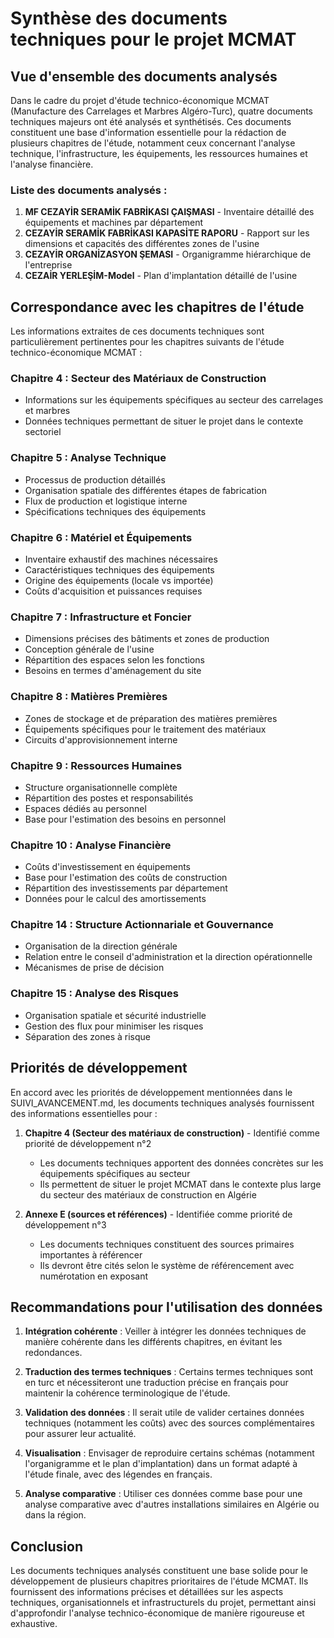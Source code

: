 # Synthèse des documents techniques pour le projet MCMAT

## Vue d'ensemble des documents analysés

Dans le cadre du projet d'étude technico-économique MCMAT (Manufacture des Carrelages et Marbres Algéro-Turc), quatre documents techniques majeurs ont été analysés et synthétisés. Ces documents constituent une base d'information essentielle pour la rédaction de plusieurs chapitres de l'étude, notamment ceux concernant l'analyse technique, l'infrastructure, les équipements, les ressources humaines et l'analyse financière.

### Liste des documents analysés :

1. **MF CEZAYİR SERAMİK FABRİKASI ÇAIŞMASI** - Inventaire détaillé des équipements et machines par département
2. **CEZAYİR SERAMİK FABRİKASI KAPASİTE RAPORU** - Rapport sur les dimensions et capacités des différentes zones de l'usine
3. **CEZAYİR ORGANİZASYON ŞEMASI** - Organigramme hiérarchique de l'entreprise
4. **CEZAİR YERLEŞİM-Model** - Plan d'implantation détaillé de l'usine

## Correspondance avec les chapitres de l'étude

Les informations extraites de ces documents techniques sont particulièrement pertinentes pour les chapitres suivants de l'étude technico-économique MCMAT :

### Chapitre 4 : Secteur des Matériaux de Construction
- Informations sur les équipements spécifiques au secteur des carrelages et marbres
- Données techniques permettant de situer le projet dans le contexte sectoriel

### Chapitre 5 : Analyse Technique
- Processus de production détaillés
- Organisation spatiale des différentes étapes de fabrication
- Flux de production et logistique interne
- Spécifications techniques des équipements

### Chapitre 6 : Matériel et Équipements
- Inventaire exhaustif des machines nécessaires
- Caractéristiques techniques des équipements
- Origine des équipements (locale vs importée)
- Coûts d'acquisition et puissances requises

### Chapitre 7 : Infrastructure et Foncier
- Dimensions précises des bâtiments et zones de production
- Conception générale de l'usine
- Répartition des espaces selon les fonctions
- Besoins en termes d'aménagement du site

### Chapitre 8 : Matières Premières
- Zones de stockage et de préparation des matières premières
- Équipements spécifiques pour le traitement des matériaux
- Circuits d'approvisionnement interne

### Chapitre 9 : Ressources Humaines
- Structure organisationnelle complète
- Répartition des postes et responsabilités
- Espaces dédiés au personnel
- Base pour l'estimation des besoins en personnel

### Chapitre 10 : Analyse Financière
- Coûts d'investissement en équipements
- Base pour l'estimation des coûts de construction
- Répartition des investissements par département
- Données pour le calcul des amortissements

### Chapitre 14 : Structure Actionnariale et Gouvernance
- Organisation de la direction générale
- Relation entre le conseil d'administration et la direction opérationnelle
- Mécanismes de prise de décision

### Chapitre 15 : Analyse des Risques
- Organisation spatiale et sécurité industrielle
- Gestion des flux pour minimiser les risques
- Séparation des zones à risque

## Priorités de développement

En accord avec les priorités de développement mentionnées dans le SUIVI_AVANCEMENT.md, les documents techniques analysés fournissent des informations essentielles pour :

1. **Chapitre 4 (Secteur des matériaux de construction)** - Identifié comme priorité de développement n°2
   - Les documents techniques apportent des données concrètes sur les équipements spécifiques au secteur
   - Ils permettent de situer le projet MCMAT dans le contexte plus large du secteur des matériaux de construction en Algérie

2. **Annexe E (sources et références)** - Identifiée comme priorité de développement n°3
   - Les documents techniques constituent des sources primaires importantes à référencer
   - Ils devront être cités selon le système de référencement avec numérotation en exposant

## Recommandations pour l'utilisation des données

1. **Intégration cohérente** : Veiller à intégrer les données techniques de manière cohérente dans les différents chapitres, en évitant les redondances.

2. **Traduction des termes techniques** : Certains termes techniques sont en turc et nécessiteront une traduction précise en français pour maintenir la cohérence terminologique de l'étude.

3. **Validation des données** : Il serait utile de valider certaines données techniques (notamment les coûts) avec des sources complémentaires pour assurer leur actualité.

4. **Visualisation** : Envisager de reproduire certains schémas (notamment l'organigramme et le plan d'implantation) dans un format adapté à l'étude finale, avec des légendes en français.

5. **Analyse comparative** : Utiliser ces données comme base pour une analyse comparative avec d'autres installations similaires en Algérie ou dans la région.

## Conclusion

Les documents techniques analysés constituent une base solide pour le développement de plusieurs chapitres prioritaires de l'étude MCMAT. Ils fournissent des informations précises et détaillées sur les aspects techniques, organisationnels et infrastructurels du projet, permettant ainsi d'approfondir l'analyse technico-économique de manière rigoureuse et exhaustive.
